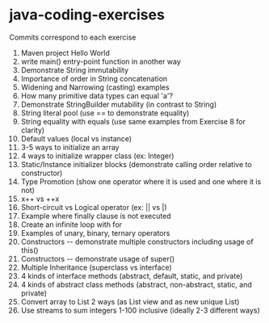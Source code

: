# java-coding-exercises

Commits correspond to each exercise

1. Maven project Hello World
2. write main() entry-point function in another way
3. Demonstrate String immutability
4. Importance of order in String concatenation
5. Widening and Narrowing (casting) examples
6. How many primitive data types can equal 'a'?
7. Demonstrate StringBuilder mutability (in contrast to String)
8. String literal pool (use == to demonstrate equality)
9. String equality with equals (use same examples from Exercise 8 for clarity)
10. Default values (local vs instance)
11. 3-5 ways to initialize an array
12. 4 ways to initialize wrapper class (ex: Integer)
13. Static/Instance initializer blocks (demonstrate calling order relative to constructor)
14. Type Promotion (show one operator where it is used and one where it is not)
15. x++ vs ++x
16. Short-circuit vs Logical operator (ex: || vs |)
17. Example where finally clause is not executed
18. Create an infinite loop with for
19. Examples of unary, binary, ternary operators
20. Constructors -- demonstrate multiple constructors including usage of this()
21. Constructors -- demonstrate usage of super()
22. Multiple Inheritance (superclass vs interface)
23. 4 kinds of interface methods (abstract, default, static, and private)
24. 4 kinds of abstract class methods (abstract, non-abstract, static, and private)
25. Convert array to List 2 ways (as List view and as new unique List)
26. Use streams to sum integers 1-100 inclusive (ideally 2-3 different ways)